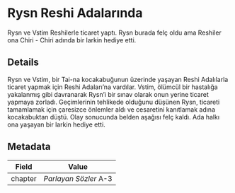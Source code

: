 # Rysn Reshi Adalarında
Rysn ve Vstim Reshilerle ticaret yaptı. Rysn burada felç oldu ama Reshiler ona Chiri - Chiri adında bir larkin hediye etti.

## Details
Rysn ve Vstim, bir Tai-na kocakabuğunun üzerinde yaşayan Reshi Adalılarla ticaret yapmak için Reshi Adaları’na vardılar. Vstim, ölümcül bir hastalığa yakalanmış gibi davranarak Rysn’i bir sınav olarak onun yerine ticaret yapmaya zorladı. Geçimlerinin tehlikede olduğunu düşünen Rysn, ticareti tamamlamak için çaresizce önlemler aldı ve cesaretini kanıtlamak adına kocakabuktan düştü. Olay sonucunda belden aşağısı felç kaldı. Ada halkı ona yaşayan bir larkin hediye etti.

## Metadata
| Field | Value |
| ----- | ----- |
| chapter | *Parlayan Sözler* A-3 |
